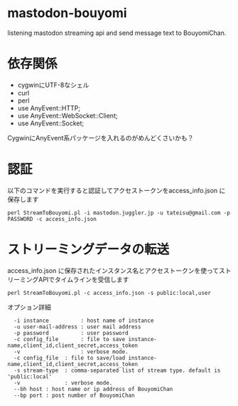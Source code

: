 # mastodon-bouyomi
listening mastodon streaming api and send message text to BouyomiChan.

# 依存関係
- cygwinにUTF-8なシェル
- curl
- perl
- use AnyEvent::HTTP;
- use AnyEvent::WebSocket::Client;
- use AnyEvent::Socket;

CygwinにAnyEvent系パッケージを入れるのがめんどくさいかも？

# 認証
以下のコマンドを実行すると認証してアクセストークンをaccess_info.json に保存します
```
perl StreamToBouyomi.pl -i mastodon.juggler.jp -u tateisu@gmail.com -p PASSWORD -c access_info.json
```

# ストリーミングデータの転送

access_info.json に保存されたインスタンス名とアクセストークンを使ってストリーミングAPIでタイムラインを受信します
```
perl StreamToBouyomi.pl -c access_info.json -s public:local,user
```

オプション詳細
```
  -i instance          : host name of instance
  -u user-mail-address : user mail address
  -p password          : user password
  -c config_file       : file to save instance-name,client_id,client_secret,access_token
  -v                   : verbose mode.
  -c config_file  : file to save/load instance-name,client_id,client_secret,access_token
  -s stream-type  : comma-separated list of stream type. default is 'public:local'
  -v              : verbose mode.
  --bh host : host name or ip address of BouyomiChan
  --bp port : post number of BouyomiChan

```
